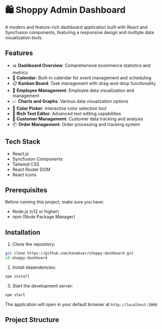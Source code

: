 # 🛍️ Shoppy Admin Dashboard

A modern and feature-rich dashboard application built with React and Syncfusion components, featuring a responsive design and multiple data visualization tools.

## Features

- 📊 **Dashboard Overview**: Comprehensive ecommerce statistics and metrics
- 📅 **Calendar**: Built-in calendar for event management and scheduling
- 📋 **Kanban Board**: Task management with drag-and-drop functionality
- 👥 **Employee Management**: Employee data visualization and management
- 📈 **Charts and Graphs**: Various data visualization options
- 🎨 **Color Picker**: Interactive color selection tool
- 📝 **Rich Text Editor**: Advanced text editing capabilities
- 👥 **Customer Management**: Customer data tracking and analysis
- 📦 **Order Management**: Order processing and tracking system

## Tech Stack

- React.js
- Syncfusion Components
- Tailwind CSS
- React Router DOM
- React Icons

## Prerequisites

Before running this project, make sure you have:
- Node.js (v12 or higher)
- npm (Node Package Manager)

## Installation

1. Clone the repository:
```bash
git clone https://github.com/kanakver/shoppy-dashboard.git
cd shoppy-dashboard
```

2. Install dependencies:
```bash
npm install
```

3. Start the development server:
```bash
npm start
```

The application will open in your default browser at `http://localhost:3000`

## Project Structure